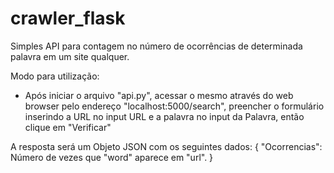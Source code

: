 # crawler_flask
Simples API para contagem no número de ocorrências de determinada palavra em um site qualquer.


Modo para utilização:
 - Após iniciar o arquivo "api.py", acessar o mesmo através do web browser pelo endereço "localhost:5000/search", preencher o formulário inserindo a URL no input URL e a palavra no input da Palavra, então clique em "Verificar"
 
 A resposta será um Objeto JSON com os seguintes dados:
   {
    "Ocorrencias": Número de vezes que "word" aparece em "url".
   }
